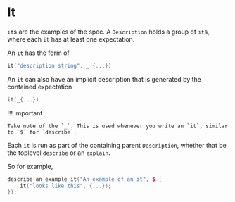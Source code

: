 # It
`it`s are the examples of the spec. A `Description` holds a group of `it`s, where each `it` has at least one expectation.

An `it` has the form of

```cpp
it("description string", _ {...})
```

An `it` can also have an implicit description that is generated by the contained expectation

```cpp
it(_{...})
```

!!! important

    Take note of the `_`. This is used whenever you write an `it`, similar to `$` for `describe`.


Each `it` is run as part of the containing parent `Description`, whether that be the toplevel
`describe` or an `explain`.

So for example,

```cpp
describe an_example_it("An example of an it", $ {
	it("looks like this", {...});
});
```
